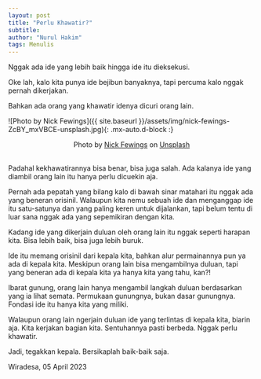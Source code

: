 ```yaml
---
layout: post
title: "Perlu Khawatir?"
subtitle: 
author: "Nurul Hakim"
tags: Menulis
---
```


Nggak ada ide yang lebih baik hingga ide itu dieksekusi.

Oke lah, kalo kita punya ide bejibun banyaknya, tapi percuma kalo nggak pernah dikerjakan.

Bahkan ada orang yang khawatir idenya dicuri orang lain.

![Photo by Nick Fewings]({{ site.baseurl }}/assets/img/nick-fewings-ZcBY_mxVBCE-unsplash.jpg){: .mx-auto.d-block :}

<center>Photo by <a href="https://unsplash.com/@jannerboy62?utm_source=unsplash&utm_medium=referral&utm_content=creditCopyText">Nick Fewings</a> on <a href="https://unsplash.com/photos/ZcBY_mxVBCE?utm_source=unsplash&utm_medium=referral&utm_content=creditCopyText">Unsplash</a></center><br>

Padahal kekhawatirannya bisa benar, bisa juga salah. Ada kalanya ide yang diambil orang lain itu hanya perlu dicuekin aja.

Pernah ada pepatah yang bilang kalo di bawah sinar matahari itu nggak ada yang beneran orisinil. Walaupun kita nemu sebuah ide dan menganggap ide itu satu-satunya dan yang paling keren untuk dijalankan, tapi belum tentu di luar sana nggak ada yang sepemikiran dengan kita.

Kadang ide yang dikerjain duluan oleh orang lain itu nggak seperti harapan kita. Bisa lebih baik, bisa juga lebih buruk.

Ide itu memang orisinil dari kepala kita, bahkan alur permainannya pun ya ada di kepala kita. Meskipun orang lain bisa mengambilnya duluan, tapi yang beneran ada di kepala kita ya hanya kita yang tahu, kan?!

Ibarat gunung, orang lain hanya mengambil langkah duluan berdasarkan yang ia lihat semata. Permukaan gunungnya, bukan dasar gunungnya. Fondasi ide itu hanya kita yang miliki.

Walaupun orang lain ngerjain duluan ide yang terlintas di kepala kita, biarin aja. Kita kerjakan bagian kita. Sentuhannya pasti berbeda. Nggak perlu khawatir.

Jadi, tegakkan kepala. Bersikaplah baik-baik saja.

Wiradesa, 05 April 2023
